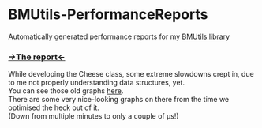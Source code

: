 # BMUtils-PerformanceReports
Automatically generated performance reports for my [BMUtils library](https://github.com/TechnicJelle/BMUtils)

### [→The report←](https://technicjelle.com/BMUtils-PerformanceReports/)

While developing the Cheese class, some extreme slowdowns crept in, due to me not properly understanding data structures, yet.\
You can see those old graphs [here](https://technicjelle.com/BMUtils-PerformanceReports/index_old.html).\
There are some very nice-looking graphs on there from the time we optimised the heck out of it.\
(Down from multiple minutes to only a couple of µs!)
